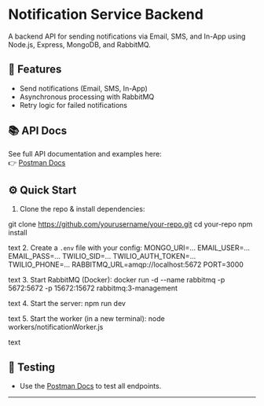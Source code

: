 # Notification Service Backend

A backend API for sending notifications via Email, SMS, and In-App using Node.js, Express, MongoDB, and RabbitMQ.

## 🚀 Features

- Send notifications (Email, SMS, In-App)
- Asynchronous processing with RabbitMQ
- Retry logic for failed notifications

## 📚 API Docs

See full API documentation and examples here:  
👉 [Postman Docs](https://documenter.getpostman.com/view/44748007/2sB2qXjNGp)

## ⚙️ Quick Start

1. Clone the repo & install dependencies:

git clone https://github.com/yourusername/your-repo.git
cd your-repo
npm install

text 2. Create a `.env` file with your config:
MONGO_URI=...
EMAIL_USER=...
EMAIL_PASS=...
TWILIO_SID=...
TWILIO_AUTH_TOKEN=...
TWILIO_PHONE=...
RABBITMQ_URL=amqp://localhost:5672
PORT=3000

text 3. Start RabbitMQ (Docker):
docker run -d --name rabbitmq -p 5672:5672 -p 15672:15672 rabbitmq:3-management

text 4. Start the server:
npm run dev

text 5. Start the worker (in a new terminal):
node workers/notificationWorker.js

text

## 🧪 Testing

- Use the [Postman Docs](https://documenter.getpostman.com/view/44748007/2sB2qXjNGp) to test all endpoints.

---


